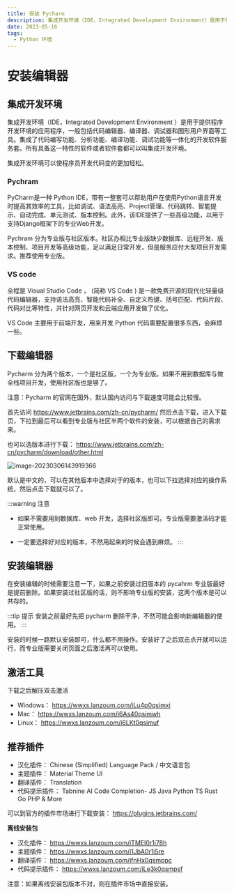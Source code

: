 ```yaml
---
title: 安装 Pycharm
description: 集成开发环境（IDE，Integrated Development Environment）是用于提供程序开发环境的应用程序，一般包括代码编辑器、编译器、调试器和图形用户界面等工具。集成了代码编写功能、分析功能、编译功能、调试功能等一体化的开发软件服务套。所有具备这一特性的软件或者软件套都可以叫集成开发环境。
date: 2023-05-16
tags:
  - Python 环境
---
```


# 安装编辑器

## 集成开发环境

集成开发环境（IDE，Integrated Development Environment
）是用于提供程序开发环境的应用程序，一般包括代码编辑器、编译器、调试器和图形用户界面等工具。集成了代码编写功能、分析功能、编译功能、调试功能等一体化的开发软件服务套。所有具备这一特性的软件或者软件套都可以叫集成开发环境。

集成开发环境可以使程序员开发代码变的更加轻松。

### Pychram

PyCharm是一种 Python
IDE，带有一整套可以帮助用户在使用Python语言开发时提高其效率的工具，比如调试、语法高亮、Project管理、代码跳转、智能提示、自动完成、单元测试、版本控制。此外，该IDE提供了一些高级功能，以用于支持Django框架下的专业Web开发。

Pychram 分为专业版与社区版本。社区办相比专业版缺少数据库、远程开发、版本控制、项目开发等高级功能，足以满足日常开发，但是服务应付大型项目开发需求。推荐使用专业版。

### VS code

全程是 Visual Studio Code ， (简称 VS Code )
是一款免费开源的现代化轻量级代码编辑器，支持语法高亮、智能代码补全、自定义热键、括号匹配、代码片段、代码对比等特性，并针对网页开发和云端应用开发做了优化。

VS Code 主要用于前端开发，用来开发 Python 代码需要配置很多东西，会麻烦一些。

## 下载编辑器

Pycharm 分为两个版本，一个是社区版，一个为专业版。如果不用到数据库与做全栈项目开发，使用社区版也是够了。

注意：Pycharm 的官网在国外，默认国内访问与下载速度可能会比较慢。

首先访问 https://www.jetbrains.com/zh-cn/pycharm/ 然后点击下载，进入下载页，下拉到最后可以看到专业版与社区半两个软件的安装，可以根据自己的需求来。

也可以选版本进行下载： https://www.jetbrains.com/zh-cn/pycharm/download/other.html

![image-20230306143919366](https://images.zhengxinonly.com/zhengxin_notes/images/environment/assets/install-pycharm/image-20230306143919366.png)

默认是中文的，可以在其他版本中选择对于的版本，也可以下拉选择对应的操作系统，然后点击下载就可以了。

:::warning 注意
+ 如果不需要用到数据库、web 开发，选择社区版即可。专业版需要激活码才能正常使用。

+ 一定要选择好对应的版本，不然用起来的时候会遇到麻烦。
:::
## 安装编辑器

在安装编辑的时候需要注意一下，如果之前安装过旧版本的 pycahrm 专业版最好是提前删除。如果安装过社区版的话，则不影响专业版的安装，这两个版本是可以共存的。

:::tip 提示
安装之前最好先把 pycharm 删除干净，不然可能会影响新编辑器的使用。
:::

安装的时候一路默认安装即可，什么都不用操作。安装好了之后双击点开就可以运行，而专业版需要关闭页面之后激活再可以使用。

## 激活工具

下载之后解压双击激活

+ Windows： https://wwxs.lanzoum.com/iLu4p0qsimxi
+ Mac： https://wwxs.lanzoum.com/i6As40qsimwh
+ Linux： https://wwxs.lanzoum.com/i6LKt0qsimuf

## 推荐插件

+ 汉化插件： Chinese (Simplified) Language Pack / 中文语言包
+ 主题插件： Material Theme UI
+ 翻译插件： Translation
+ 代码提示插件： Tabnine AI Code Completion- JS Java Python TS Rust Go PHP & More

可以到官方的插件市场进行下载安装： https://plugins.jetbrains.com/

**离线安装包**

+ 汉化插件： https://wwxs.lanzoum.com/iTMEI0r1i78h
+ 主题插件： https://wwxs.lanzoum.com/i1JbA0r1i5re
+ 翻译插件： https://wwxs.lanzoum.com/ifnHx0qsmppc
+ 代码提示插件： https://wwxs.lanzoum.com/iLe3k0qsmpsf

注意：如果离线安装包版本不对，则在插件市场中直接安装。